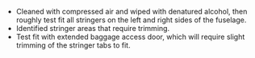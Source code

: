 * Cleaned with compressed air and wiped with denatured alcohol, then roughly test fit all stringers on the left and right sides of the fuselage.
* Identified stringer areas that require trimming.
* Test fit with extended baggage access door, which will require slight trimming of the stringer tabs to fit.
